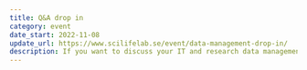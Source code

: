 ```yaml
---
title: Q&A drop in
category: event
date_start: 2022-11-08
update_url: https://www.scilifelab.se/event/data-management-drop-in/
description: If you want to discuss your IT and research data management needs – join the Research Data Management Q&A drop in!
---
```

